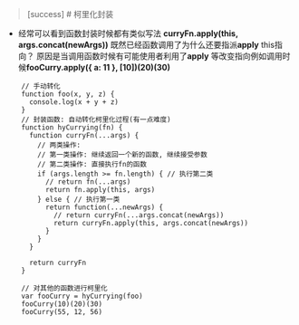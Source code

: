 >[success] # 柯里化封装
* 经常可以看到函数封装时候都有类似写法
 **curryFn.apply(this, args.concat(newArgs))** 既然已经函数调用了为什么还要指派**apply** this指向？ 原因是当调用函数时候有可能使用者利用了**apply** 等改变指向例如调用时候**fooCurry.apply({ a: 11 }, [10])(20)(30)**
~~~
    // 手动转化
	function foo(x, y, z) {
      console.log(x + y + z)
    }
    // 封装函数: 自动转化柯里化过程(有一点难度)
    function hyCurrying(fn) {
      function curryFn(...args) {
        // 两类操作:
        // 第一类操作: 继续返回一个新的函数, 继续接受参数
        // 第二类操作: 直接执行fn的函数
        if (args.length >= fn.length) { // 执行第二类
          // return fn(...args)
          return fn.apply(this, args)
        } else { // 执行第一类
          return function(...newArgs) {
            // return curryFn(...args.concat(newArgs))
            return curryFn.apply(this, args.concat(newArgs))
          }
        }
      }

      return curryFn
    }

    // 对其他的函数进行柯里化
    var fooCurry = hyCurrying(foo)
    fooCurry(10)(20)(30)
    fooCurry(55, 12, 56)
~~~